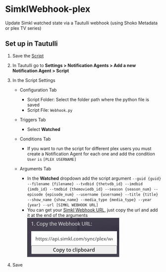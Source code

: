 # SimklWebhook-plex
Update Simkl watched state via a Tautulli webhook (using Shoko Metadata or plex TV series)

## Set up in Tautulli

1. Save the [Script](/Webhook.py)

2. In Tautulli go to **Settings > Notification Agents > Add a new Notification Agent > Script**

3. In the Script Settings
    - Configuration Tab
        - Script Folder: Select the folder path where the python file is saved
        - Script File: `Webhook.py`

    - Triggers Tab
        - Select  **Watched**

    - Conditions Tab
        - If you want to run the script for different plex users you must create a Notification Agent for each one and add the condition
            `User`  `is`  `[PLEX USERNAME]`

    - Arguments Tab
        - In the **Watched** dropdown add the script argument
        ` --guid {guid} --filename {filename} --tvdbid {thetvdb_id} --imdbid {imdb_id} --tmdbid {themoviedb_id} --season {season_num} --episode {episode_num} --username {username} --title {title} --show_name {show_name} --media_type {media_type} --year {year} --url [SIMKL WEBHOOK URL] `
        - You can get your [Simkl Webhook URL](https://simkl.com/apps/plex/), just copy the url and add it at the end of the arguments
        ![Simkl Webhook URL Image](/simkl_webhook_url.png)

4. Save